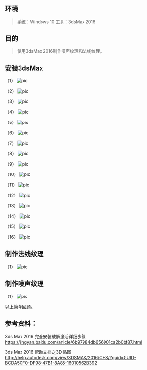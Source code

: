 ## 环境
> 系统：Windows 10
> 工具：3dsMax 2016

## 目的
> 使用3dsMax 2016制作噪声纹理和法线纹理。

## 安装3dsMax
（1）
 ![pic](.\pic\101.png)

（2）
 ![pic](.\pic\102.png)

（3）
 ![pic](.\pic\103.png)

（4）
 ![pic](.\pic\104.png)

（5）
 ![pic](.\pic\105.png)

（6）
 ![pic](.\pic\106.png)

（7）
 ![pic](.\pic\107.png)

（8）
 ![pic](.\pic\108.png)

（9）
 ![pic](.\pic\109.png)

（10）
 ![pic](.\pic\110.png)

（11）
 ![pic](.\pic\111.png)

（12）
 ![pic](.\pic\112.png)

（13）
 ![pic](.\pic\113.png)

（14）
 ![pic](.\pic\114.png)

（15）
 ![pic](.\pic\115.png)

（16）
 ![pic](.\pic\116.png)



## 制作法线纹理

（1）
 ![pic](.\pic\201.png)



## 制作噪声纹理

（1）
 ![pic](.\pic\301.png)



以上简单回顾。

## 参考资料：

3ds Max 2016 完全安装破解激活详细步骤
https://jingyan.baidu.com/article/6b97984db656901ca2b0bf87.html

3ds Max 2016 帮助文档之3D 贴图
http://help.autodesk.com/view/3DSMAX/2016/CHS/?guid=GUID-BCDA5CF0-DF98-47B1-8A85-16010562B392